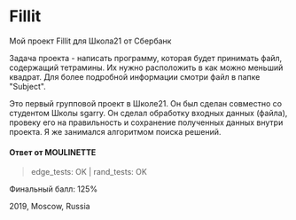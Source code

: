 # Fillit
Мой проект Fillit для Школа21 от Сбербанк

Задача проекта - написать программу, которая будет принимать файл, содержащий тетрамины. Их нужно расположить в как можно меньший квадрат. Для более подробной информации смотри файл в папке "Subject".

Это первый групповой проект в Школе21. Он был сделан совместно со студентом Школы sgarry. Он сделал обработку входных данных (файла), провеку его на правильность и сохранение полученных данных внутри проекта. Я же занимался алгоритмом поиска решений.

####  Ответ от  MOULINETTE
>edge_tests: OK | rand_tests: OK

Финальный балл: 125%

2019, Moscow, Russia
